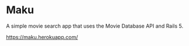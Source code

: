 # Maku

A simple movie search app that uses the Movie Database API and Rails 5.

https://maku.herokuapp.com/

<!--

Inspiration:

https://colorlib.com/wp/free-bootstrap-4-website-templates/

https://colorlib.com/demo?theme=colid
https://colorlib.com/demo?theme=philosophy
https://colorlib.com/demo?theme=fancy
https://colorlib.com/demo?theme=glint
https://colorlib.com/demo?theme=boxus
https://colorlib.com/demo?theme=dinomuz

-->

<!--
Tutorial on User Sign-Up and Login for Rails

http://blog.nbostech.com/2015/08/loginregistration-social-signup-using-ruby-on-rails/

 -->
